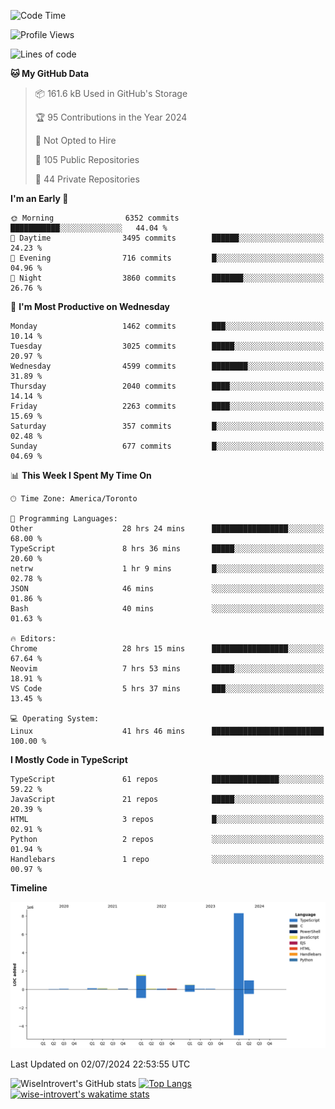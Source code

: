 <!--START_SECTION:waka-->
![Code Time](http://img.shields.io/badge/Code%20Time-1%2C833%20hrs%2039%20mins-blue)

![Profile Views](http://img.shields.io/badge/Profile%20Views-0-blue)

![Lines of code](https://img.shields.io/badge/From%20Hello%20World%20I%27ve%20Written-12.0%20million%20lines%20of%20code-blue)

**🐱 My GitHub Data** 

> 📦 161.6 kB Used in GitHub's Storage 
 > 
> 🏆 95 Contributions in the Year 2024
 > 
> 🚫 Not Opted to Hire
 > 
> 📜 105 Public Repositories 
 > 
> 🔑 44 Private Repositories 
 > 
**I'm an Early 🐤** 

```text
🌞 Morning                6352 commits        ███████████░░░░░░░░░░░░░░   44.04 % 
🌆 Daytime                3495 commits        ██████░░░░░░░░░░░░░░░░░░░   24.23 % 
🌃 Evening                716 commits         █░░░░░░░░░░░░░░░░░░░░░░░░   04.96 % 
🌙 Night                  3860 commits        ███████░░░░░░░░░░░░░░░░░░   26.76 % 
```
📅 **I'm Most Productive on Wednesday** 

```text
Monday                   1462 commits        ███░░░░░░░░░░░░░░░░░░░░░░   10.14 % 
Tuesday                  3025 commits        █████░░░░░░░░░░░░░░░░░░░░   20.97 % 
Wednesday                4599 commits        ████████░░░░░░░░░░░░░░░░░   31.89 % 
Thursday                 2040 commits        ████░░░░░░░░░░░░░░░░░░░░░   14.14 % 
Friday                   2263 commits        ████░░░░░░░░░░░░░░░░░░░░░   15.69 % 
Saturday                 357 commits         █░░░░░░░░░░░░░░░░░░░░░░░░   02.48 % 
Sunday                   677 commits         █░░░░░░░░░░░░░░░░░░░░░░░░   04.69 % 
```


📊 **This Week I Spent My Time On** 

```text
🕑︎ Time Zone: America/Toronto

💬 Programming Languages: 
Other                    28 hrs 24 mins      █████████████████░░░░░░░░   68.00 % 
TypeScript               8 hrs 36 mins       █████░░░░░░░░░░░░░░░░░░░░   20.60 % 
netrw                    1 hr 9 mins         █░░░░░░░░░░░░░░░░░░░░░░░░   02.78 % 
JSON                     46 mins             ░░░░░░░░░░░░░░░░░░░░░░░░░   01.86 % 
Bash                     40 mins             ░░░░░░░░░░░░░░░░░░░░░░░░░   01.63 % 

🔥 Editors: 
Chrome                   28 hrs 15 mins      █████████████████░░░░░░░░   67.64 % 
Neovim                   7 hrs 53 mins       █████░░░░░░░░░░░░░░░░░░░░   18.91 % 
VS Code                  5 hrs 37 mins       ███░░░░░░░░░░░░░░░░░░░░░░   13.45 % 

💻 Operating System: 
Linux                    41 hrs 46 mins      █████████████████████████   100.00 % 
```

**I Mostly Code in TypeScript** 

```text
TypeScript               61 repos            ███████████████░░░░░░░░░░   59.22 % 
JavaScript               21 repos            █████░░░░░░░░░░░░░░░░░░░░   20.39 % 
HTML                     3 repos             █░░░░░░░░░░░░░░░░░░░░░░░░   02.91 % 
Python                   2 repos             ░░░░░░░░░░░░░░░░░░░░░░░░░   01.94 % 
Handlebars               1 repo              ░░░░░░░░░░░░░░░░░░░░░░░░░   00.97 % 
```



**Timeline**

![Lines of Code chart](https://raw.githubusercontent.com/wise-introvert/wise-introvert/master/assets/bar_graph.png)


 Last Updated on 02/07/2024 22:53:55 UTC
<!--END_SECTION:waka-->

![WiseIntrovert's GitHub stats](https://github-readme-stats.vercel.app/api?username=wise-introvert&count_private=true&show_icons=true)
[![Top Langs](https://github-readme-stats.vercel.app/api/top-langs/?username=wise-introvert&langs_count=10)](https://github.com/anuraghazra/github-readme-stats)
[![wise-introvert's wakatime stats](https://github-readme-stats.vercel.app/api/wakatime?username=wiseintrovert)](https://github.com/anuraghazra/github-readme-stats)
